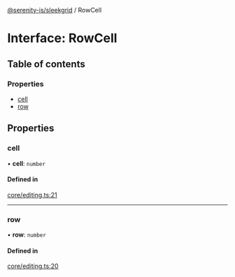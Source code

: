 [@serenity-is/sleekgrid](../README.md) / RowCell

# Interface: RowCell

## Table of contents

### Properties

- [cell](RowCell.md#cell)
- [row](RowCell.md#row)

## Properties

### cell

• **cell**: `number`

#### Defined in

[core/editing.ts:21](https://github.com/serenity-is/sleekgrid/blob/master/src/core/editing.ts#L21)

___

### row

• **row**: `number`

#### Defined in

[core/editing.ts:20](https://github.com/serenity-is/sleekgrid/blob/master/src/core/editing.ts#L20)
